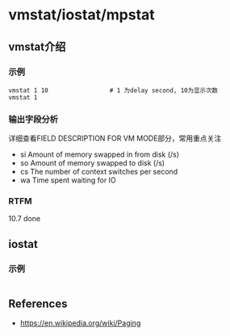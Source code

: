 
# vmstat/iostat/mpstat 

##  vmstat介绍

### 示例

```text
vmstat 1 10                 # 1 为delay second, 10为显示次数
vmstat 1
```

### 输出字段分析

详细查看FIELD DESCRIPTION FOR VM MODE部分，常用重点关注

- si                Amount of memory swapped in from disk (/s)
- so                Amount of memory swapped to disk (/s)
- cs                The number of context switches per second
- wa                Time spent waiting for IO

### RTFM
 
10.7 done

## iostat

### 示例

```text

```

## References

- https://en.wikipedia.org/wiki/Paging

